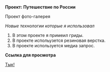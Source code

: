 **Проект: Путешествие по России**

Проект фото-галерея

_Новые технологии которые я использовал_

1. В этом проекте я примеил гриды.
2. В проекте испольузется резиновая верстка.
3. В проекте используется медиа запрос.

**Ссылка для просмотра**

[Тык!]()
